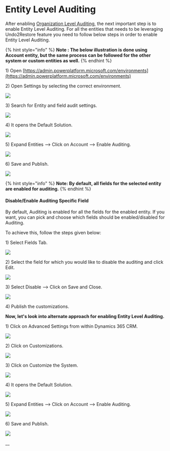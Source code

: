 # Entity Level Auditing

After enabling [Organization Level Auditing](https://docs.inogic.com/click2undo/prerequisities/organization-level-auditing), the next important step is to enable Entity Level Auditing. For all the entities that needs to be leveraging Undo2Restore feature you need to follow below steps in order to enable Entity Level Auditing.&#x20;

{% hint style="info" %}
**Note : The below illustration is done using Account entity, but the same process can be followed for the other system or custom entities as well.**
{% endhint %}

1\) Open [https://admin.powerplatform.microsoft.com/environments](https://admin.powerplatform.microsoft.com/environments)

2\) Open Settings by selecting the correct environment.

![](<../../.gitbook/assets/image (150).png>)

3\) Search for Entity and field audit settings.

![](<../../.gitbook/assets/image (195).png>)

4\) It opens the Default Solution.

&#x20;

![](<../../.gitbook/assets/image (7).png>)

5\) Expand Entities --> Click on Account --> Enable Auditing.

![](<../../.gitbook/assets/image (205).png>)

6\) Save and Publish.

![](<../../.gitbook/assets/image (46).png>)

{% hint style="info" %}
**Note: By default, all fields for the selected entity are enabled for auditing.**
{% endhint %}

#### Disable/Enable Auditing Specific Field&#x20;

By default, Auditing is enabled for all the fields for the enabled entity. If you want, you can pick and choose which fields should be enabled/disabled for Auditing.&#x20;

To achieve this, follow the steps given below:

1\) Select Fields Tab.

![](<../../.gitbook/assets/image (158).png>)

2\) Select the field for which you would like to disable the auditing and click Edit.

![](<../../.gitbook/assets/image (27).png>)

3\) Select Disable --> Click on Save and Close.

![](<../../.gitbook/assets/image (102).png>)

4\) Publish the customizations.

**Now, let's look into alternate approach for enabling Entity Level Auditing.**

1\) Click on Advanced Settings from within Dynamics 365 CRM.

![](<../../.gitbook/assets/image (175).png>)

2\) Click on Customizations.

![](<../../.gitbook/assets/image (132).png>)

3\) Click on Customize the System.

![](<../../.gitbook/assets/image (97).png>)

4\) It opens the Default Solution.

![](<../../.gitbook/assets/image (26).png>)

5\) Expand Entities --> Click on Account --> Enable Auditing.

![](<../../.gitbook/assets/image (82).png>)

6\) Save and Publish.

![](<../../.gitbook/assets/image (197).png>)

__

